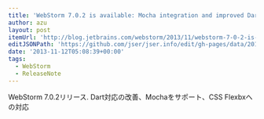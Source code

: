 ```yaml
---
title: 'WebStorm 7.0.2 is available: Mocha integration and improved Dart support | JetBrains WebStorm Blog'
author: azu
layout: post
itemUrl: 'http://blog.jetbrains.com/webstorm/2013/11/webstorm-7-0-2-is-available/'
editJSONPath: 'https://github.com/jser/jser.info/edit/gh-pages/data/2013/11/index.json'
date: '2013-11-12T05:08:39+00:00'
tags:
  - WebStorm
  - ReleaseNote
---
```

WebStorm 7.0.2リリース.
Dart対応の改善、Mochaをサポート、CSS Flexbxへの対応
